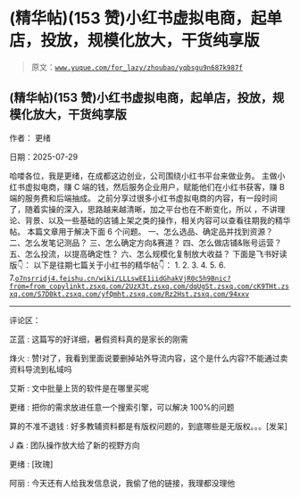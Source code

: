 # (精华帖)(153 赞)小红书虚拟电商，起单店，投放，规模化放大，干货纯享版

> 原文：[`www.yuque.com/for_lazy/zhoubao/yqbsgu9n687k987f`](https://www.yuque.com/for_lazy/zhoubao/yqbsgu9n687k987f)

## (精华帖)(153 赞)小红书虚拟电商，起单店，投放，规模化放大，干货纯享版

作者： 更绪

日期：2025-07-29

哈喽各位，我是更绪，在成都这边创业，公司围绕小红书平台来做业务。
主做小红书虚拟电商，赚 C 端的钱，然后服务企业用户，赋能他们在小红书获客，赚 B 端的服务费和后端抽成。
之前分享过很多小红书虚拟电商的内容，有一段时间了，随着实操的深入，思路越来越清晰，加之平台也在不断变化，所以
，不讲理论、背景、以及一些基础的店铺上架之类的操作，相关内容可以查看往期我的精华帖。 本篇文章用于解决下面 6 个问题。 一、怎么选品、确定品并找到资源？
二、怎么发笔记测品？ 三、怎么确定方向&赛道？ 四、怎么做店铺&账号运营？ 五、怎么投流，以提高确定性？ 六、怎么规模化复制放大收益？ 下面是飞书好读版👇：
以下是往期七篇关于小红书的精华帖👇： 1. 2. 3. 4. 5. 6. 7.[`o7nsrridj4.feishu.cn/wiki/LLLswEE1iidGhakVjR0c5h9Bnic?from=from_copylink`](https://o7nsrridj4.feishu.cn/wiki/LLLswEE1iidGhakVjR0c5h9Bnic?from=from_copylink)[`t.zsxq.com/2UzX3`](https://t.zsxq.com/2UzX3)[`t.zsxq.com/dqUgS`](https://t.zsxq.com/dqUgS)[`t.zsxq.com/cK9TH`](https://t.zsxq.com/cK9TH)[`t.zsxq.com/S7D0k`](https://t.zsxq.com/S7D0k)[`t.zsxq.com/yfQmh`](https://t.zsxq.com/yfQmh)[`t.zsxq.com/Rz2Hs`](https://t.zsxq.com/Rz2Hs)[`t.zsxq.com/94xxv`](https://t.zsxq.com/94xxv)

* * *

评论区：

芷蓝 : 这篇写的好详细，暑假资料真的是家长的刚需

烽火 : 赞!对了，我看到里面说要删掉站外导流内容，这个是什么内容?不能通过卖资料导流到私域吗

艾斯 : 文中批量上货的软件是在哪里买呢

更绪 : 把你的需求放进任意一个搜索引擎，可以解决 100%的问题

算的不准不退钱 : 好多教辅资料都是有版权问题的，到底哪些是无版权。。。[发呆]

J 森 : 团队操作放大给了新的视野方向

更绪 : [玫瑰]

阿丽 : 今天还有人给我发信息说，我偷了他的链接，我理都没理他